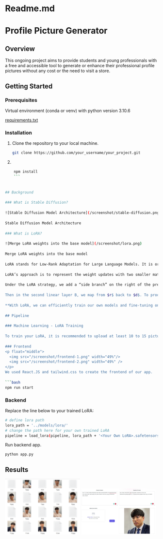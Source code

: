 # Readme.md

# Profile Picture Generator

## ****Overview****

This ongoing project aims to provide students and young professionals with a free and accessible tool to generate or enhance their professional profile pictures without any cost or the need to visit a store.

## ****Getting Started****

### **Prerequisites**

Virtual environment (conda or venv) with python version 3.10.6

[requirements.txt](https://s3-us-west-2.amazonaws.com/secure.notion-static.com/15b1af18-6aa9-4233-9fa5-3e2cc0726177/requirements.txt)

### **Installation**

1. Clone the repository to your local machine.
    
    ```bash
    git clone https://github.com/your_username/your_project.git
    ```
    
2. 
```bash
    npm install
    ```


## Background

### What is Stable Diffusion?

![Stable Diffusion Model Architecture](/screenshot/stable-diffusion.png)

Stable Diffusion Model Architecture

### What is LoRA?

![Merge LoRA weights into the base model](/screenshot/lora.png)

Merge LoRA weights into the base model

LoRA stands for Low-Rank Adaptation for Large Language Models. It is originally created to solve the issue of fine-tuning large language models with too many parameters. 

LoRA’s approach is to represent the weight updates with two smaller matrices (called update matrices) through low-rank decomposition. 

Under the LoRA strategy, we add a “side branch” on the right of the pretrained weights. Within this side branch, a linear layer A is used first to reduce the dimension from $d\times d$ to $d\times r$. The $r$ here is the rank of LoRA which is usually  $<< d$.  

Then in the second linear layer B, we map from $r$ back to $d$. To produce the final results, both the original and the adapted weights are combined to generate the hidden state. During the training or inferencing, the original weight matrix remains frozen and doesn’t receive any further adjustments. 

**With LoRA, we can efficiently train our own models and fine-tuning on a large general base model like Stable Diffusion v1-5.**

## Pipeline

### Machine Learning - LoRA Training

To train your LoRA, it is recommended to upload at least 10 to 15 pictures of yours.

### Frontend
<p float="middle">
  <img src="/screenshot/frontend-1.png" width="49%"/>
  <img src="/screenshot/frontend-2.png" width="49%" /> 
</p>
We used React.JS and tailwind.css to create the frontend of our app.

```bash
npm run start
```

### Backend

Replace the line below to your trained LoRA:

```bash
# define lora path
lora_path = '../models/lora/'
# change the path here for your own trained LoRA
pipeline = load_lora(pipeline, lora_path + '<Your Own LoRA>.safetensors', 1, 'cuda', torch.float32)
```

Run backend app.

```bash
python app.py
```

## Results
<p float="middle">
  <img src="/screenshot/result-1.png" width="49%"/>
  <img src="/screenshot/result-2.jpg" width="49%" /> 
</p>